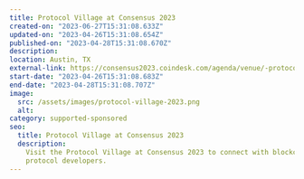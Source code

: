 ```yaml
---
title: Protocol Village at Consensus 2023
created-on: "2023-06-27T15:31:08.633Z"
updated-on: "2023-04-26T15:31:08.654Z"
published-on: "2023-04-28T15:31:08.670Z"
description:
location: Austin, TX
external-link: https://consensus2023.coindesk.com/agenda/venue/-protocol-village
start-date: "2023-04-26T15:31:08.683Z"
end-date: "2023-04-28T15:31:08.707Z"
image:
  src: /assets/images/protocol-village-2023.png
  alt:
category: supported-sponsored
seo:
  title: Protocol Village at Consensus 2023
  description:
    Visit the Protocol Village at Consensus 2023 to connect with blockchain
    protocol developers.
---
```

